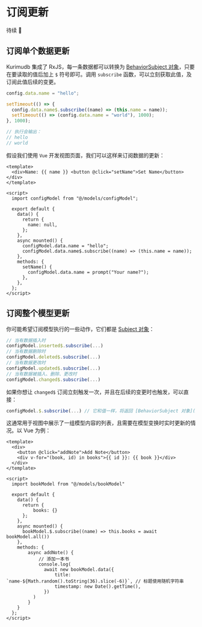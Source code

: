 # 订阅更新

待续 🐸

## 订阅单个数据更新

Kurimudb 集成了 RxJS，每一条数据都可以转换为 [BehaviorSubject 对象](https://rxjs.dev/guide/subject#behaviorsubject)，只要在要读取的值后加上 `$` 符号即可。调用 `subscribe` 函数，可以立刻获取此值，及订阅此值后续的变更。

```js
config.data.name = "hello";

setTimeout(() => {
  config.data.name$.subscribe((name) => (this.name = name));
  setTimeout(() => (config.data.name = "world"), 1000);
}, 1000);

// 执行会输出：
// hello
// world
```

假设我们使用 `Vue` 开发视图页面，我们可以这样来订阅数据的更新：

```vue {17,18}
<template>
  <div>Name: {{ name }} <button @click="setName">Set Name</button></div>
</template>

<script>
  import configModel from "@/models/configModel";

  export default {
    data() {
      return {
        name: null,
      };
    },
    async mounted() {
      configModel.data.name = "hello";
      configModel.data.name$.subscribe((name) => (this.name = name));
    },
    methods: {
      setName() {
        configModel.data.name = prompt("Your name?");
      },
    },
  };
</script>
```

## 订阅整个模型更新

你可能希望订阅模型执行的一些动作，它们都是 [Subject 对象](https://rxjs.dev/guide/subject)：

```js
// 当有数据插入时
configModel.inserted$.subscribe(...)
// 当有数据删除时
configModel.deleted$.subscribe(...)
// 当有数据更改时
configModel.updated$.subscribe(...)
// 当有数据被插入、删除、更改时
configModel.changed$.subscribe(...)
```

如果你想让 `changed$` 订阅立刻触发一次，并且在后续的变更时也触发，可以直接：

```js
configModel.$.subscribe(...) // 它和值一样，将返回 [BehaviorSubject 对象](https://rxjs.dev/guide/subject#behaviorsubject)
```

这通常用于视图中展示了一组模型内容的列表，且需要在模型变换时实时更新的情况。以 Vue 为例：

```vue {18}
<template>
  <div>
    <button @click="addNote">Add Note</button>
    <div v-for="(book, id) in books">{{ id }}: {{ book }}</div>
  </div>
</template>

<script>
  import bookModel from "@/models/bookModel"

  export default {
    data() {
      return {
          books: {}
      };
    },
    async mounted() {
      bookModel.$.subscribe((name) => this.books = await bookModel.all())
    },
    methods: {
        async addNote() {
            // 添加一本书
            console.log(
              await new bookModel.data({
                  title: `name-${Math.random().toString(36).slice(-6)}`, // 标题使用随机字符串
                  timestamp: new Date().getTime(),
              })
          )
        }
    }
  };
</script>
```
